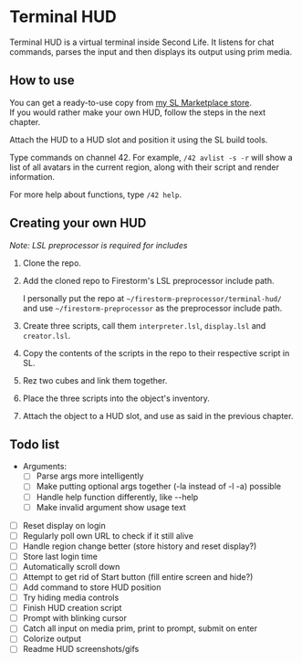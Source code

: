 # Terminal HUD
Terminal HUD is a virtual terminal inside Second Life.
It listens for chat commands, parses the input and then displays its output
using prim media.

## How to use
You can get a ready-to-use copy from [my SL Marketplace store](https://marketplace.secondlife.com/stores/63546).  
If you would rather make your own HUD, follow the steps in the next chapter.

Attach the HUD to a HUD slot and position it using the SL build tools.

Type commands on channel 42. For example, `/42 avlist -s -r` will
show a list of all avatars in the current region, along with their script
and render information.

For more help about functions, type `/42 help`.

## Creating your own HUD
*Note: LSL preprocessor is required for includes*

1. Clone the repo.
2. Add the cloned repo to Firestorm's LSL preprocessor include path.

    I personally put the repo at `~/firestorm-preprocessor/terminal-hud/`
    and use `~/firestorm-preprocessor` as the preprocessor include path.
3. Create three scripts, call them `interpreter.lsl`, `display.lsl` and `creator.lsl`.
4. Copy the contents of the scripts in the repo to their respective script in SL.
5. Rez two cubes and link them together.
6. Place the three scripts into the object's inventory.
7. Attach the object to a HUD slot, and use as said in the previous chapter.

## Todo list
- Arguments:
    - [ ] Parse args more intelligently
    - [ ] Make putting optional args together (-la instead of -l -a) possible
    - [ ] Handle help function differently, like <prog> --help
    - [ ] Make invalid argument show usage text
- [ ] Reset display on login
- [ ] Regularly poll own URL to check if it still alive
- [ ] Handle region change better (store history and reset display?)
- [ ] Store last login time
- [ ] Automatically scroll down
- [ ] Attempt to get rid of Start button (fill entire screen and hide?)
- [ ] Add command to store HUD position
- [ ] Try hiding media controls
- [ ] Finish HUD creation script
- [ ] Prompt with blinking cursor
- [ ] Catch all input on media prim, print to prompt, submit on enter
- [ ] Colorize output
- [ ] Readme HUD screenshots/gifs

